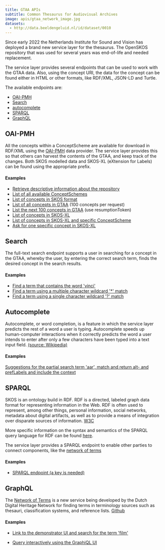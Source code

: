 ```yaml
---
title: GTAA APIs
subtitle: Common Thesaurus for Audiovisual Archives
image: apis/gtaa_network_image.jpg
datasets:
  - http://data.beeldengeluid.nl/id/dataset/0010
---
```


Since early 2022 the Netherlands Institute for Sound and Vision has deployed a brand new service layer for the thesaurus. The OpenSKOS repository that was used for several years was end-of-life and needed replacement.

The service layer provides several endpoints that can be used to work with the GTAA data. Also, using the concept URI, the data for the concept can be found either in HTML or other formats, like RDF/XML, JSON-LD and Turtle.

The available endpoints are:

- [OAI-PMH](/apis/gtaa#oai-pmh)
- [Search](/apis/gtaa#search)
- [autocomplete](/apis/gtaa#autocomplete)
- [SPARQL](/apis/gtaa#sparql)
- [GraphQL](/apis/gtaa#graphql)

## OAI-PMH

All the concepts within a ConceptScheme are available for download in RDF/XML using the [OAI-PMH](https://www.openarchives.org/pmh/) data provider. The service layer provides this so that others can harvest the contents of the GTAA, and keep track of the changes. Both SKOS modelled data and SKOS-XL (eXtension for Labels) can be found using the appropriate prefix.

#### Examples

- [Retrieve descriptive information about the repository](https://gtaa.apis.beeldengeluid.nl/oai-pmh?verb=Identify)
- [List of all available ConceptSchemes](https://gtaa.apis.beeldengeluid.nl/oai-pmh?verb=ListSets)
- [List of concepts in SKOS format](https://gtaa.apis.beeldengeluid.nl/oai-pmh?verb=ListRecords&metadataPrefix=oai_rdf)
- [List of all concepts in GTAA](https://gtaa.apis.beeldengeluid.nl/oai-pmh?verb=ListRecords&metadataPrefix=oai_rdf&set=beng:gtaa) (100 concepts per request)
- [List the next 100 concepts in GTAA](https://gtaa.apis.beeldengeluid.nl/oai-pmh?verb=ListRecords&metadataPrefix=oai_rdf&resumptionToken=!!beng:gtaa!oai_rdf!430816!1643020890483!430916) (use resumptionToken)
- [List of concepts in SKOS-XL](https://gtaa.apis.beeldengeluid.nl/oai-pmh?verb=ListRecords&metadataPrefix=oai_rdf)
- [List of concepts in SKOS-XL and specific ConceptScheme](https://gtaa.apis.beeldengeluid.nl/oai-pmh?verb=ListRecords&metadataPrefix=oai_rdf_xl&set=beng:gtaa:Onderwerpen)
- [Ask for one specific concept in SKOS-XL](https://gtaa.apis.beeldengeluid.nl/oai-pmh?verb=GetRecord&metadataPrefix=oai_rdf_xl&identifier=oai:gtaa.apis.beeldengeluid.nl:123456)

## Search

The full-text search endpoint supports a user in searching for a concept in the GTAA, whereby the user, by entering the correct search term, finds the desired concept in the search results.

#### Examples

- [Find a term that contains the word 'vinci'](https://gtaa.apis.beeldengeluid.nl/search?q=vinci)
- [Find a term using a multiple character wildcard '\*' match](https://gtaa.apis.beeldengeluid.nl/search?q=vinc*)
- [Find a term using a single character wildcard '?' match](https://gtaa.apis.beeldengeluid.nl/search?q=vin?i)

## Autocomplete

Autocomplete, or word completion, is a feature in which the service layer predicts the rest of a word a user is typing. Autocomplete speeds up human-computer interactions when it correctly predicts the word a user intends to enter after only a few characters have been typed into a text input field. [(source: Wikipedia)](https://en.wikipedia.org/wiki/Autocomplete)

#### Examples

[Suggestions for the partial search term 'aar', match and return alt- and prefLabels and include the context](https://gtaa.apis.beeldengeluid.nl/autocomplete?text=aar&collection=gtaa&tenant=beng&matchMode=MATCHMODE_PREFIXLABEL&searchLabel=prefLabel&searchLabel=altLabel&returnLabel=altLabel&returnLabel=prefLabel&includeContext=True)

## SPARQL

SKOS is an ontology build in RDF. RDF is a directed, labeled graph data format for representing information in the Web. RDF is often used to represent, among other things, personal information, social networks, metadata about digital artifacts, as well as to provide a means of integration over disparate sources of information. [W3C](https://www.w3.org/TR/rdf-sparql-query/#introduction)

More specific information on the syntax and semantics of the SPARQL query language for RDF can be found [here](https://www.w3.org/TR/rdf-sparql-query/).

The service layer provides a SPARQL endpoint to enable other parties to connect components, like the [network of terms](https://termennetwerk.netwerkdigitaalerfgoed.nl/faq#what-is)

#### Examples

- [SPARQL endpoint (a key is needed)](https://gtaa.apis.beeldengeluid.nl/sparql)

## GraphQL
The [Network of Terms](https://termennetwerk.netwerkdigitaalerfgoed.nl/faq) is a new service being developed by the Dutch Digital Heritage Network for finding terms in terminology sources such as thesauri, classification systems, and reference lists. [Github](https://github.com/netwerk-digitaal-erfgoed/network-of-terms-api)


#### Examples
- [Link to the demonstrator UI and search for the term 'film' ](https://termennetwerk.netwerkdigitaalerfgoed.nl/?q=film&datasets=https://data.beeldengeluid.nl/id/datadownload/0028,https://data.beeldengeluid.nl/id/datadownload/0029,https://data.beeldengeluid.nl/id/datadownload/0031)

- [Query interactively using the GraphiQL UI](https://termennetwerk-api.netwerkdigitaalerfgoed.nl/graphiql)
